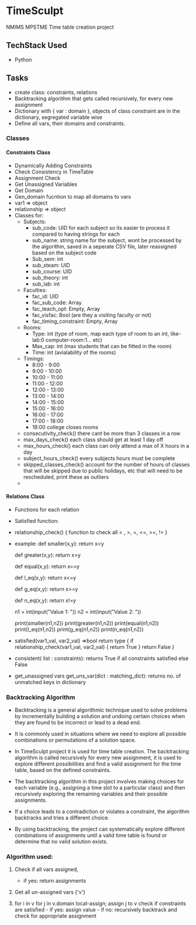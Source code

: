 # TimeSculpt

NMIMS MPSTME Time table creation project

## TechStack Used

- Python

## Tasks

- create class: constraints, relations
- Backtracking algorithm that gets called recursively, for every new assignment
- Dictionary with { var : domain }, objects of class constraint are in the dictionary, segregated variable wise
- Define all vars, their domains and constraints.

### Classes

#### Constraints Class

- Dynamically Adding Constraints
- Check Consistency in TimeTable
- Assignment Check
- Get Unassigned Variables
- Get Domain
- Gen_domain fucntion to map all domains to vars
- var1 => object
- relationship => object
- Classes for:
  - Subjects:
    - sub_code: UID for each subject so its easier to process it compared to having strings for each
    - sub_name: string name for the subject, wont be processed by the algorithm, saved in a seperate CSV file, later reassigned based on the subject code
    - Sub_sem: int
    - sub_steam: UID
    - sub_course: UID
    - sub_theory: int
    - sub_lab: int
  - Faculties:
    - fac_id: UID
    - fac_sub_code: Array
    - fac_teach_opt: Empty, Array
    - fac_visfac: Bool (are they a visiting faculty or not)
    - fac_timing_constraint: Empty, Array
  - Rooms:
    - Type: int (type of room, map each type of room to an int, like- lab:0 computer-room:1... etc)
    - Max_cap: int (max students that can be fitted in the room)
    - Time: int (avialability of the rooms)
  - Timings:
    - 8:00 - 9:00
    - 9:00 - 10:00
    - 10:00 - 11:00
    - 11:00 - 12:00
    - 12:00 - 13:00
    - 13:00 - 14:00
    - 14:00 - 15:00
    - 15:00 - 16:00
    - 16:00 - 17:00
    - 17:00 - 18:00
    - 18:00 college closes rooms
    <!-- Unconfirmed constraints: -->
  - consecutivity_check() there cant be more than 3 classes in a row
  - max_days_check() each class should get at least 1 day off
  - max_hours_check() each class can only attend a max of X hours in a day
  - subject_hours_check() every subjects hours must be complete
  - skipped_classes_check() account for the number of hours of classes that will be skipped due to public holidays, etc that will need to be rescheduled, print these as outliers
  -

#### Relations Class

- Functions for each relation
- Satisfied function:
- relationship_check()
  {
  function to check all < , >, =, <=, >=, !=
  }
- example:
  def smaller(x,y):
  return x<y

  def greater(x,y):
  return x>y

  def equal(x,y):
  return x==y

  def l_eq(x,y):
  return x<=y

  def g_eq(x,y):
  return x>=y

  def n_eq(x,y):
  return x!=y

  n1 = int(input("Value 1: "))
  n2 = int(input("Value 2: "))

  print(smaller(n1,n2))
  print(greater(n1,n2))
  print(equal(n1,n2))
  print(l_eq(n1,n2))
  print(g_eq(n1,n2))
  print(n_eq(n1,n2))

- satisfied(var1_val, var2_val) =>bool return type
  {
  if relationship_check(var1_val, var2_val)
  {
  return True
  }
  return False
  }

- consistent( list : constraints):
  returns True if all constraints satisfied
  else False

<!-- idk -->

- get_unassigned vars
  get_uns_var(dict : matching_dict):
  returns no. of unmatched keys in dictionary

### Backtracking Algorithm

- Backtracking is a general algorithmic technique used to solve problems by incrementally building a solution and undoing certain choices when they are found to be incorrect or lead to a dead end.

- It is commonly used in situations where we need to explore all possible combinations or permutations of a solution space.

- In TimeSculpt project it is used for time table creation. The backtracking algorithm is called recursively for every new assignment, it is used to explore different possibilities and find a valid assignment for the time table, based on the defined constraints.

- The backtracking algorithm in this project involves making choices for each variable (e.g., assigning a time slot to a particular class) and then recursively exploring the remaining variables and their possible assignments.

- If a choice leads to a contradiction or violates a constraint, the algorithm backtracks and tries a different choice.

- By using backtracking, the project can systematically explore different combinations of assignments until a valid time table is found or determine that no valid solution exists.

### Algorithm used:

1. Check if all vars assigned,

   - if yes: return assignments
   <!-- - if no, recursively call -->

2. Get all un-assigned vars {'v'}

3. for i in v
   for j in v.domain
   local-assign; assign j to v
   check if constraints are satisfied - if yes: assign value - if no: recursively backtrack and check for appropriate assignment
